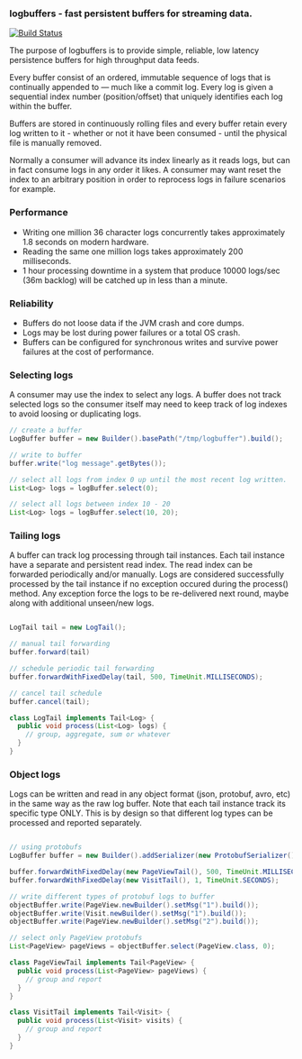 ### logbuffers - fast persistent buffers for streaming data. 

[![Build Status](https://travis-ci.org/deephacks/logbuffers.svg?branch=master)](https://travis-ci.org/deephacks/logbuffers)

The purpose of logbuffers is to provide simple, reliable, low latency persistence buffers for high throughput data feeds. 

Every buffer consist of an ordered, immutable sequence of logs that is continually appended to — much like a commit log.
Every log is given a sequential index number (position/offset) that uniquely identifies each log within the buffer.

Buffers are stored in continuously rolling files and every buffer retain every log written to it - whether or not it have been consumed - until the physical file is manually removed. 

Normally a consumer will advance its index linearly as it reads logs, but can in fact consume logs in any order it likes. A consumer may want reset the index to an arbitrary position in order to reprocess logs in failure scenarios for example.

### Performance

- Writing one million 36 character logs concurrently takes approximately 1.8 seconds on modern hardware.
- Reading the same one million logs takes approximately 200 milliseconds.
- 1 hour processing downtime in a system that produce 10000 logs/sec (36m backlog) will be catched up in less than a minute.


### Reliability

- Buffers do not loose data if the JVM crash and core dumps.
- Logs may be lost during power failures or a total OS crash.
- Buffers can be configured for synchronous writes and survive power failures at the cost of performance.


### Selecting logs

A consumer may use the index to select any logs. A buffer does not track selected logs so the consumer itself may need to keep track of log indexes to avoid loosing or duplicating logs. 

```java
// create a buffer
LogBuffer buffer = new Builder().basePath("/tmp/logbuffer").build();

// write to buffer
buffer.write("log message".getBytes());

// select all logs from index 0 up until the most recent log written.
List<Log> logs = logBuffer.select(0);

// select all logs between index 10 - 20
List<Log> logs = logBuffer.select(10, 20);

```


### Tailing logs

A buffer can track log processing through tail instances. Each tail instance have a separate and persistent read index. The read index can be forwarded periodically and/or manually. Logs are considered successfully processed by the tail instance if no exception occured during the process() method. Any exception force the logs to be re-delivered next round, maybe along with additional unseen/new logs.


```java

LogTail tail = new LogTail();

// manual tail forwarding
buffer.forward(tail)

// schedule periodic tail forwarding
buffer.forwardWithFixedDelay(tail, 500, TimeUnit.MILLISECONDS);

// cancel tail schedule
buffer.cancel(tail);

class LogTail implements Tail<Log> {
  public void process(List<Log> logs) { 
    // group, aggregate, sum or whatever 
  }
}

```


### Object logs

Logs can be written and read in any object format (json, protobuf, avro, etc) in the same way as the raw log buffer. Note that each
tail instance track its specific type ONLY. This is by design so that different log types can be processed and
reported separately.

```java

// using protobufs
LogBuffer buffer = new Builder().addSerializer(new ProtobufSerializer()).build();

buffer.forwardWithFixedDelay(new PageViewTail(), 500, TimeUnit.MILLISECONDS);
buffer.forwardWithFixedDelay(new VisitTail(), 1, TimeUnit.SECONDS);

// write different types of protobuf logs to buffer
objectBuffer.write(PageView.newBuilder().setMsg("1").build());
objectBuffer.write(Visit.newBuilder().setMsg("1").build());
objectBuffer.write(PageView.newBuilder().setMsg("2").build());

// select only PageView protobufs
List<PageView> pageViews = objectBuffer.select(PageView.class, 0);

class PageViewTail implements Tail<PageView> {
  public void process(List<PageView> pageViews) { 
    // group and report 
  }
}

class VisitTail implements Tail<Visit> {
  public void process(List<Visit> visits) { 
    // group and report 
  }
}

```
